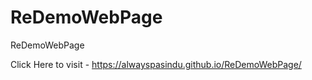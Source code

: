 # ReDemoWebPage
ReDemoWebPage

Click Here to visit - https://alwayspasindu.github.io/ReDemoWebPage/
